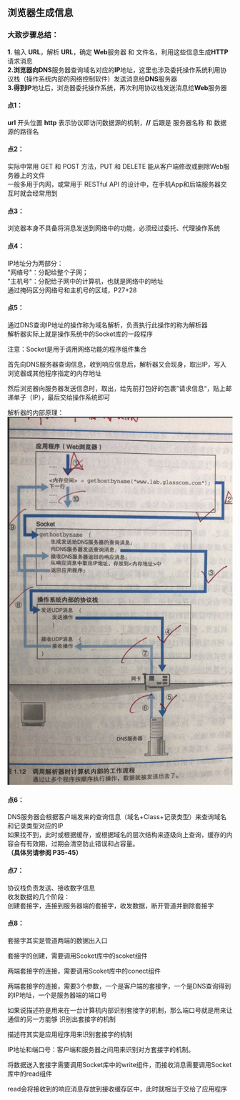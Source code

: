 ## 浏览器生成信息

### 大致步骤总结：
**1.** 输入 **URL**，解析 **URL**，确定 **Web**服务器 和 文件名，利用这些信息生成**HTTP**请求消息  
**2.**浏览器向**DNS**服务器查询域名对应的**IP**地址，这里也涉及委托操作系统利用协议栈（操作系统内部的网络控制软件）发送消息给**DNS**服务器  
**3.**得到**IP**地址后，浏览器委托操作系统，再次利用协议栈发送消息给**Web**服务器  



#### 点1：
**url** 开头位置 **http** 表示协议即访问数据源的机制，**//** 后跟是 服务器名称 和 数据源的路径名  

#### 点2：
实际中常用 GET 和 POST 方法，PUT 和 DELETE 能从客户端修改或删除Web服务器上的文件  
一般多用于内网，或常用于 RESTful API 的设计中，在手机App和后端服务器交互时就会经常用到  


#### 点3：
浏览器本身不具备将消息发送到网络中的功能，必须经过委托、代理操作系统  



#### 点4：
IP地址分为两部分：  
"网络号"：分配给整个子网；  
"主机号"：分配给子网中的计算机，也就是网络中的地址  
通过掩码区分网络号和主机号的区域，P27+28  


#### 点5：
通过DNS查询IP地址的操作称为域名解析，负责执行此操作的称为解析器  
解析器实际上就是操作系统中的Socket库的一段程序    

注意：Socket是用于调用网络功能的程序组件集合    

首先向DNS服务器查询信息，收到响应信息后，解析器又会现身，取出IP，写入浏览器或其他程序指定的内存地址  

然后浏览器向服务器发送信息时，取出，给先前打包好的包裹”请求信息“，贴上邮递单子（IP），最后交给操作系统即可  

解析器的内部原理：  
![图1](https://github.com/rjwx60/Reading-notes/blob/master/%E3%80%8AHow%20Networks%20Work%E3%80%8B-%20%E6%88%B7%E6%A0%B9%E5%8B%A4/imgs/01.png)



#### 点6：
DNS服务器会根据客户端发来的查询信息（域名+Class+记录类型）来查询域名和记录类型对应的IP  
如果找不到，此时或根据缓存，或根据域名的层次结构来逐级向上查询，缓存的内容会有有效期，过期会清空防止错误和占容量。  
**（具体另请参阅 P35-45）**  


#### 点7：
协议栈负责发送、接收数字信息  
收发数据的几个阶段：  
创建套接字，连接到服务器端的套接字，收发数据，断开管道并删除套接字  


#### 点8：
套接字其实是管道两端的数据出入口  

套接字的创建，需要调用Scoket库中的scoket组件  

两端套接字的连接，需要调用Scoket库中的conect组件  

两端套接字的连接，需要3个参数，一个是客户端的套接字，一个是DNS查询得到的IP地址，一个是服务器端的端口号  

如果说描述符是用来在一台计算机内部识别套接字的机制，那么端口号就是用来让通信的另一方能够 识别出套接字的机制  

描述符其实是应用程序用来识别套接字的机制  


IP地址和端口号：客户端和服务器之间用来识别对方套接字的机制。

将数据送入套接字需要调用Socket库中的write组件，而接收消息需要调用Socket库中的read组件   

read会将接收到的响应消息存放到接收缓存区中，此时就相当于交给了应用程序  

